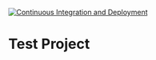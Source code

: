 [![Continuous Integration and Deployment](https://github.com/jmpala/htl-leo-live-ci-cd/actions/workflows/ci-cd.yaml/badge.svg)](https://github.com/jmpala/htl-leo-live-ci-cd/actions/workflows/ci-cd.yaml)

# Test Project
